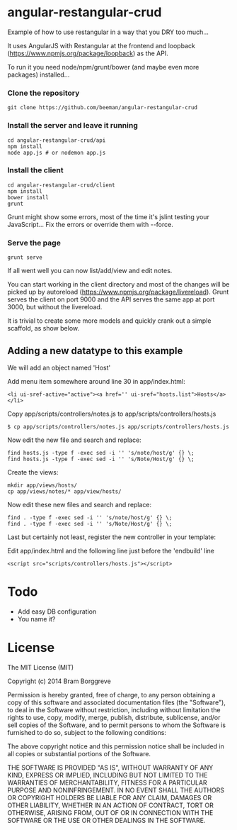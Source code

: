 # angular-restangular-crud

Example of how to use restangular in a way that you DRY too much... 

It uses AngularJS with Restangular at the frontend and loopback (https://www.npmjs.org/package/loopback) as the API.

To run it you need node/npm/grunt/bower (and maybe even more packages) installed...

### Clone the repository

    git clone https://github.com/beeman/angular-restangular-crud

### Install the server and leave it running 

    cd angular-restangular-crud/api
    npm install
    node app.js # or nodemon app.js

### Install the client

    cd angular-restangular-crud/client
    npm install 
    bower install
    grunt

Grunt might show some errors, most of the time it's jslint testing your JavaScript... Fix the errors or override them with --force.

### Serve the page

    grunt serve

If all went well you can now list/add/view and edit notes.

You can start working in the client directory and most of the changes will be picked up by autoreload (https://www.npmjs.org/package/livereload). Grunt serves the client on port 9000 and the API serves the same app at port 3000, but without the livereload.

It is trivial to create some more models and quickly crank out a simple scaffold, as show below. 

## Adding a new datatype to this example

We will add an object named 'Host' 

Add menu item somewhere around line 30 in app/index.html:

    <li ui-sref-active="active"><a href='' ui-sref="hosts.list">Hosts</a></li>

Copy app/scripts/controllers/notes.js to app/scripts/controllers/hosts.js 

    $ cp app/scripts/controllers/notes.js app/scripts/controllers/hosts.js 

Now edit the new file and search and replace:

    find hosts.js -type f -exec sed -i '' 's/note/host/g' {} \;
    find hosts.js -type f -exec sed -i '' 's/Note/Host/g' {} \;

Create the views:

    mkdir app/views/hosts/
    cp app/views/notes/* app/view/hosts/

Now edit these new files and search and replace:

    find . -type f -exec sed -i '' 's/note/host/g' {} \;
    find . -type f -exec sed -i '' 's/Note/Host/g' {} \;

Last but certainly not least, register the new controller in your template:

Edit app/index.html and the following line just before the 'endbuild' line 

    <script src="scripts/controllers/hosts.js"></script>

# Todo

 * Add easy DB configuration
 * You name it?

# License

The MIT License (MIT)

Copyright (c) 2014 Bram Borggreve

Permission is hereby granted, free of charge, to any person obtaining a copy
of this software and associated documentation files (the "Software"), to deal
in the Software without restriction, including without limitation the rights
to use, copy, modify, merge, publish, distribute, sublicense, and/or sell
copies of the Software, and to permit persons to whom the Software is
furnished to do so, subject to the following conditions:

The above copyright notice and this permission notice shall be included in
all copies or substantial portions of the Software.

THE SOFTWARE IS PROVIDED "AS IS", WITHOUT WARRANTY OF ANY KIND, EXPRESS OR
IMPLIED, INCLUDING BUT NOT LIMITED TO THE WARRANTIES OF MERCHANTABILITY,
FITNESS FOR A PARTICULAR PURPOSE AND NONINFRINGEMENT. IN NO EVENT SHALL THE
AUTHORS OR COPYRIGHT HOLDERS BE LIABLE FOR ANY CLAIM, DAMAGES OR OTHER
LIABILITY, WHETHER IN AN ACTION OF CONTRACT, TORT OR OTHERWISE, ARISING FROM,
OUT OF OR IN CONNECTION WITH THE SOFTWARE OR THE USE OR OTHER DEALINGS IN
THE SOFTWARE.
